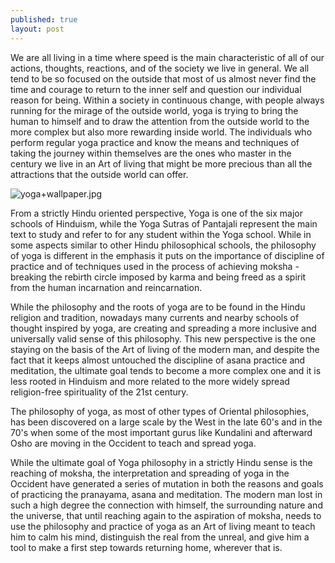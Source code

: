 ```yaml
---
published: true
layout: post
---
```

We are all living in a time where speed is the main characteristic of all of our actions, thoughts, reactions, and of the society we live in general.  We all tend to be so focused on the outside that most of us almost never find the time and courage to return to the inner self and question our individual reason for being. Within a society in continuous change, with people always running for the mirage of the outside world, yoga is trying to bring the human to himself and to draw the attention from the outside world to the more complex but also more rewarding inside world. The individuals who perform regular yoga practice and know the means and techniques of taking the journey within themselves are the ones who master in the century we live in an Art of living that might be more precious than all the attractions that the outside world can offer.

![yoga+wallpaper.jpg]({{site.baseurl}}/_posts/yoga+wallpaper.jpg)


From a strictly Hindu oriented perspective, Yoga is one of the six major schools of Hinduism, while the Yoga Sutras of Pantajali represent the main text to study and refer to for any student within the Yoga school. While in some aspects similar to other Hindu philosophical schools, the philosophy of yoga is different in the emphasis it puts on the importance of discipline of practice and of techniques used in the process of achieving moksha - breaking the rebirth circle imposed by karma and being freed as a spirit from the human incarnation and reincarnation.

While the philosophy and the roots of yoga are to be found in the Hindu religion and tradition, nowadays many currents and nearby schools of thought inspired by yoga, are creating and spreading a more inclusive and universally valid sense of this philosophy. This new perspective is the one staying on the basis of the Art of living of the modern man, and despite the fact that it keeps almost untouched the discipline of asana practice and meditation, the ultimate goal tends to become a more complex one and it is less rooted in Hinduism and more related to the more widely spread religion-free spirituality of the 21st century.

The philosophy of yoga, as most of other types of Oriental philosophies, has been discovered on a large scale by the West in the late 60's and in the 70's when some of the most important gurus like Kundalini and afterward Osho are moving in the Occident to teach and spread yoga.

While the ultimate goal of Yoga philosophy in a strictly Hindu sense is the reaching of moksha, the interpretation and spreading of yoga in the Occident have generated a series of mutation in both the reasons and goals of practicing the pranayama, asana and meditation. The modern man lost in such a high degree the connection with himself, the surrounding nature and the universe, that until reaching again to the aspiration of moksha, needs to use the philosophy and practice of yoga as an Art of living meant to teach him to calm his mind, distinguish the real from the unreal, and give him a tool to make a first step towards returning home, wherever that is.
